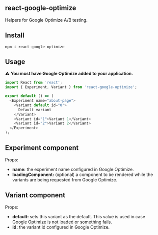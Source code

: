 ## react-google-optimize

Helpers for Google Optimize A/B testing.

## Install

```
npm i react-google-optimize
```

## Usage

⚠️ **You must have Google Optimize added to your application.**

```javascript
import React from 'react';
import { Experiment, Variant } from 'react-google-optimize';

export default () => (
  <Experiment name="about-page">
    <Variant default id="0">
      Default variant
    </Variant>
    <Variant id="1">Variant 1</Variant>
    <Variant id="2">Variant 2</Variant>
  </Experiment>
);
```

## Experiment component

Props:

- **name:** the experiment name configured in Google Optimize.
- **loadingComponent:** (optional) a component to be rendered while the variants are being requested from Google Optimize.

## Variant component

Props:

- **default:** sets this variant as the default. This value is used in case Google Optimize is not loaded or something fails.
- **id:** the variant id configured in Google Optimize.
